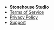 * **Stonehouse Studio**
* [Terms of Service](terms.md)
* [Privacy Policy](privacy.md)
* [Support](support.md)
